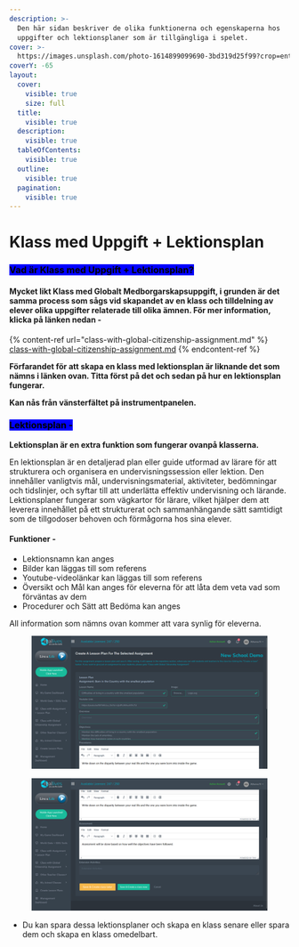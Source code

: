 ```yaml
---
description: >-
  Den här sidan beskriver de olika funktionerna och egenskaperna hos
  uppgifter och lektionsplaner som är tillgängliga i spelet.
cover: >-
  https://images.unsplash.com/photo-1614899099690-3bd319d25f99?crop=entropy&cs=srgb&fm=jpg&ixid=M3wxOTcwMjR8MHwxfHNlYXJjaHwxfHxrbm93bGVkZ2V8ZW58MHx8fHwxNzA5MjA4OTU5fDA&ixlib=rb-4.0.3&q=85
coverY: -65
layout:
  cover:
    visible: true
    size: full
  title:
    visible: true
  description:
    visible: true
  tableOfContents:
    visible: true
  outline:
    visible: true
  pagination:
    visible: true
---
```


# Klass med Uppgift + Lektionsplan

### <mark style="background-color:blue;">Vad är Klass med Uppgift + Lektionsplan?</mark>

#### Mycket likt Klass med Globalt Medborgarskapsuppgift, i grunden är det samma process som sågs vid skapandet av en klass och tilldelning av elever olika uppgifter relaterade till olika ämnen. För mer information, klicka på länken nedan -

{% content-ref url="class-with-global-citizenship-assignment.md" %}
[class-with-global-citizenship-assignment.md](class-with-global-citizenship-assignment.md)
{% endcontent-ref %}

**Förfarandet för att skapa en klass med lektionsplan är liknande det som nämns i länken ovan. Titta först på det och sedan på hur en lektionsplan fungerar.**

**Kan nås från vänsterfältet på instrumentpanelen.**


### <mark style="background-color:blue;">Lektionsplan -</mark>&#x20;

**Lektionsplan är en extra funktion som fungerar ovanpå klasserna.**&#x20;

En lektionsplan är en detaljerad plan eller guide utformad av lärare för att strukturera och organisera en undervisningssession eller lektion. Den innehåller vanligtvis mål, undervisningsmaterial, aktiviteter, bedömningar och tidslinjer, och syftar till att underlätta effektiv undervisning och lärande. Lektionsplaner fungerar som vägkartor för lärare, vilket hjälper dem att leverera innehållet på ett strukturerat och sammanhängande sätt samtidigt som de tillgodoser behoven och förmågorna hos sina elever.

#### Funktioner -

* Lektionsnamn kan anges
* Bilder kan läggas till som referens
* Youtube-videolänkar kan läggas till som referens
* Översikt och Mål kan anges för eleverna för att låta dem veta vad som förväntas av dem
* Procedurer och Sätt att Bedöma kan anges

All information som nämns ovan kommer att vara synlig för eleverna.

<figure><img src="../.gitbook/assets/Screenshot 2024-02-29 171101.png" alt=""><figcaption></figcaption></figure>

<figure><img src="../.gitbook/assets/Screenshot 2024-02-29 171107.png" alt=""><figcaption></figcaption></figure>

* Du kan spara dessa lektionsplaner och skapa en klass senare eller spara dem och skapa en klass omedelbart.
